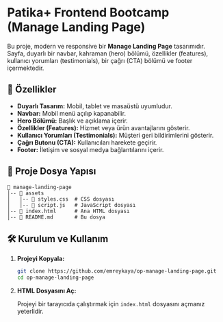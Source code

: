 # Patika+ Frontend Bootcamp (Manage Landing Page)

Bu proje, modern ve responsive bir **Manage Landing Page** tasarımıdır. Sayfa, duyarlı bir navbar, kahraman (hero) bölümü, özellikler (features), kullanıcı yorumları (testimonials), bir çağrı (CTA) bölümü ve footer içermektedir.

## 🚀 Özellikler

- **Duyarlı Tasarım:** Mobil, tablet ve masaüstü uyumludur.
- **Navbar:** Mobil menü açılıp kapanabilir.
- **Hero Bölümü:** Başlık ve açıklama içerir.
- **Özellikler (Features):** Hizmet veya ürün avantajlarını gösterir.
- **Kullanıcı Yorumları (Testimonials):** Müşteri geri bildirimlerini gösterir.
- **Çağrı Butonu (CTA):** Kullanıcıları harekete geçirir.
- **Footer:** İletişim ve sosyal medya bağlantılarını içerir.

## 📂 Proje Dosya Yapısı

```
📁 manage-landing-page
│-- 📁 assets
│   │-- 📄 styles.css  # CSS dosyası
│   │-- 📄 script.js   # JavaScript dosyası
│-- 📄 index.html      # Ana HTML dosyası
│-- 📄 README.md       # Bu dosya
```

## 🛠️ Kurulum ve Kullanım

1. **Projeyi Kopyala:**

   ```sh
   git clone https://github.com/emreykaya/op-manage-landing-page.git
   cd op-manage-landing-page
   ```

2. **HTML Dosyasını Aç:**

   Projeyi bir tarayıcıda çalıştırmak için `index.html` dosyasını açmanız yeterlidir.


